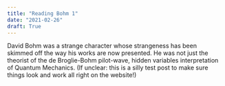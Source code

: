 ```yaml
---
title: "Reading Bohm 1"
date: "2021-02-26"
draft: True
---
```


David Bohm was a strange character whose strangeness has been skimmed off the way his works are now presented. He was not just the theorist of the de Broglie-Bohm pilot-wave, hidden variables interpretation of Quantum Mechanics. (If unclear: this is a silly test post to make sure things look and work all right on the website!)

